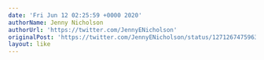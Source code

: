 ```yaml
---
date: 'Fri Jun 12 02:25:59 +0000 2020'
authorName: Jenny Nicholson
authorUrl: 'https://twitter.com/JennyENicholson'
originalPost: 'https://twitter.com/JennyENicholson/status/1271267475963838467'
layout: like
---
```

